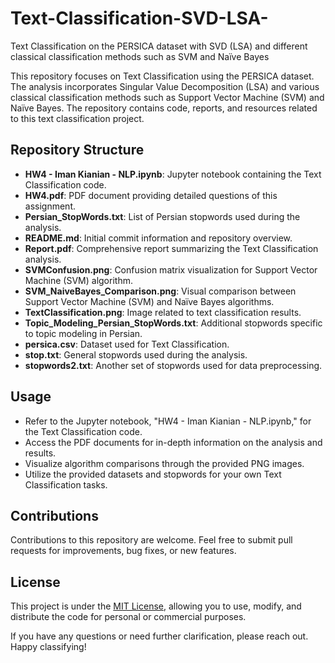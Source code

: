 # Text-Classification-SVD-LSA-
Text Classification on the PERSICA dataset with SVD (LSA) and different classical classification methods such as SVM and Naïve Bayes



This repository focuses on Text Classification using the PERSICA dataset. The analysis incorporates Singular Value Decomposition (LSA) and various classical classification methods such as Support Vector Machine (SVM) and Naïve Bayes. The repository contains code, reports, and resources related to this text classification project.

## Repository Structure

- **HW4 - Iman Kianian - NLP.ipynb**: Jupyter notebook containing the Text Classification code.
- **HW4.pdf**: PDF document providing detailed questions of this assignment.
- **Persian_StopWords.txt**: List of Persian stopwords used during the analysis.
- **README.md**: Initial commit information and repository overview.
- **Report.pdf**: Comprehensive report summarizing the Text Classification analysis.
- **SVMConfusion.png**: Confusion matrix visualization for Support Vector Machine (SVM) algorithm.
- **SVM_NaiveBayes_Comparison.png**: Visual comparison between Support Vector Machine (SVM) and Naïve Bayes algorithms.
- **TextClassification.png**: Image related to text classification results.
- **Topic_Modeling_Persian_StopWords.txt**: Additional stopwords specific to topic modeling in Persian.
- **persica.csv**: Dataset used for Text Classification.
- **stop.txt**: General stopwords used during the analysis.
- **stopwords2.txt**: Another set of stopwords used for data preprocessing.

## Usage

- Refer to the Jupyter notebook, "HW4 - Iman Kianian - NLP.ipynb," for the Text Classification code.
- Access the PDF documents for in-depth information on the analysis and results.
- Visualize algorithm comparisons through the provided PNG images.
- Utilize the provided datasets and stopwords for your own Text Classification tasks.

## Contributions

Contributions to this repository are welcome. Feel free to submit pull requests for improvements, bug fixes, or new features.

## License

This project is under the [MIT License](LICENSE), allowing you to use, modify, and distribute the code for personal or commercial purposes.

If you have any questions or need further clarification, please reach out. Happy classifying!




